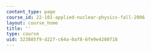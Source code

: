 ```yaml
---
content_type: page
course_id: 22-101-applied-nuclear-physics-fall-2006
layout: course_home
title: ''
type: course
uid: 323885f9-d227-c64a-0af8-6fe9e4280718
---
```

